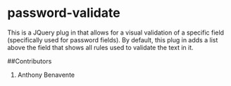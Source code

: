 password-validate
===

This is a JQuery plug in that allows for a visual validation of a specific field (specifically
used for password fields). By default, this plug in adds a list above the field that shows all
rules used to validate the text in it.

##Contributors
  1. Anthony Benavente
